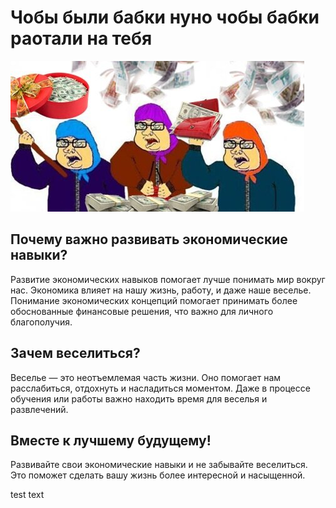# Чобы были бабки нуно чобы бабки раотали на тебя

![Изображение](readmeImageBabki.jpg)

## Почему важно развивать экономические навыки?

Развитие экономических навыков помогает лучше понимать мир вокруг нас. Экономика влияет на нашу жизнь, работу, и даже наше веселье. Понимание экономических концепций помогает принимать более обоснованные финансовые решения, что важно для личного благополучия.

## Зачем веселиться?

Веселье — это неотъемлемая часть жизни. Оно помогает нам расслабиться, отдохнуть и насладиться моментом. Даже в процессе обучения или работы важно находить время для веселья и развлечений.

## Вместе к лучшему будущему!

Развивайте свои экономические навыки и не забывайте веселиться. Это поможет сделать вашу жизнь более интересной и насыщенной.

test text
